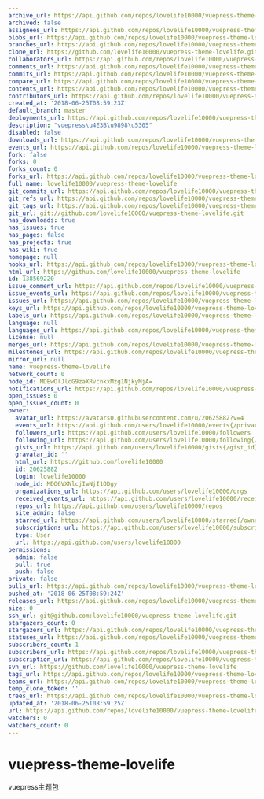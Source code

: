 ```yaml
---
archive_url: https://api.github.com/repos/lovelife10000/vuepress-theme-lovelife/{archive_format}{/ref}
archived: false
assignees_url: https://api.github.com/repos/lovelife10000/vuepress-theme-lovelife/assignees{/user}
blobs_url: https://api.github.com/repos/lovelife10000/vuepress-theme-lovelife/git/blobs{/sha}
branches_url: https://api.github.com/repos/lovelife10000/vuepress-theme-lovelife/branches{/branch}
clone_url: https://github.com/lovelife10000/vuepress-theme-lovelife.git
collaborators_url: https://api.github.com/repos/lovelife10000/vuepress-theme-lovelife/collaborators{/collaborator}
comments_url: https://api.github.com/repos/lovelife10000/vuepress-theme-lovelife/comments{/number}
commits_url: https://api.github.com/repos/lovelife10000/vuepress-theme-lovelife/commits{/sha}
compare_url: https://api.github.com/repos/lovelife10000/vuepress-theme-lovelife/compare/{base}...{head}
contents_url: https://api.github.com/repos/lovelife10000/vuepress-theme-lovelife/contents/{+path}
contributors_url: https://api.github.com/repos/lovelife10000/vuepress-theme-lovelife/contributors
created_at: '2018-06-25T08:59:23Z'
default_branch: master
deployments_url: https://api.github.com/repos/lovelife10000/vuepress-theme-lovelife/deployments
description: "vuepress\u4E3B\u9898\u5305"
disabled: false
downloads_url: https://api.github.com/repos/lovelife10000/vuepress-theme-lovelife/downloads
events_url: https://api.github.com/repos/lovelife10000/vuepress-theme-lovelife/events
fork: false
forks: 0
forks_count: 0
forks_url: https://api.github.com/repos/lovelife10000/vuepress-theme-lovelife/forks
full_name: lovelife10000/vuepress-theme-lovelife
git_commits_url: https://api.github.com/repos/lovelife10000/vuepress-theme-lovelife/git/commits{/sha}
git_refs_url: https://api.github.com/repos/lovelife10000/vuepress-theme-lovelife/git/refs{/sha}
git_tags_url: https://api.github.com/repos/lovelife10000/vuepress-theme-lovelife/git/tags{/sha}
git_url: git://github.com/lovelife10000/vuepress-theme-lovelife.git
has_downloads: true
has_issues: true
has_pages: false
has_projects: true
has_wiki: true
homepage: null
hooks_url: https://api.github.com/repos/lovelife10000/vuepress-theme-lovelife/hooks
html_url: https://github.com/lovelife10000/vuepress-theme-lovelife
id: 138569220
issue_comment_url: https://api.github.com/repos/lovelife10000/vuepress-theme-lovelife/issues/comments{/number}
issue_events_url: https://api.github.com/repos/lovelife10000/vuepress-theme-lovelife/issues/events{/number}
issues_url: https://api.github.com/repos/lovelife10000/vuepress-theme-lovelife/issues{/number}
keys_url: https://api.github.com/repos/lovelife10000/vuepress-theme-lovelife/keys{/key_id}
labels_url: https://api.github.com/repos/lovelife10000/vuepress-theme-lovelife/labels{/name}
language: null
languages_url: https://api.github.com/repos/lovelife10000/vuepress-theme-lovelife/languages
license: null
merges_url: https://api.github.com/repos/lovelife10000/vuepress-theme-lovelife/merges
milestones_url: https://api.github.com/repos/lovelife10000/vuepress-theme-lovelife/milestones{/number}
mirror_url: null
name: vuepress-theme-lovelife
network_count: 0
node_id: MDEwOlJlcG9zaXRvcnkxMzg1NjkyMjA=
notifications_url: https://api.github.com/repos/lovelife10000/vuepress-theme-lovelife/notifications{?since,all,participating}
open_issues: 0
open_issues_count: 0
owner:
  avatar_url: https://avatars0.githubusercontent.com/u/20625882?v=4
  events_url: https://api.github.com/users/lovelife10000/events{/privacy}
  followers_url: https://api.github.com/users/lovelife10000/followers
  following_url: https://api.github.com/users/lovelife10000/following{/other_user}
  gists_url: https://api.github.com/users/lovelife10000/gists{/gist_id}
  gravatar_id: ''
  html_url: https://github.com/lovelife10000
  id: 20625882
  login: lovelife10000
  node_id: MDQ6VXNlcjIwNjI1ODgy
  organizations_url: https://api.github.com/users/lovelife10000/orgs
  received_events_url: https://api.github.com/users/lovelife10000/received_events
  repos_url: https://api.github.com/users/lovelife10000/repos
  site_admin: false
  starred_url: https://api.github.com/users/lovelife10000/starred{/owner}{/repo}
  subscriptions_url: https://api.github.com/users/lovelife10000/subscriptions
  type: User
  url: https://api.github.com/users/lovelife10000
permissions:
  admin: false
  pull: true
  push: false
private: false
pulls_url: https://api.github.com/repos/lovelife10000/vuepress-theme-lovelife/pulls{/number}
pushed_at: '2018-06-25T08:59:24Z'
releases_url: https://api.github.com/repos/lovelife10000/vuepress-theme-lovelife/releases{/id}
size: 0
ssh_url: git@github.com:lovelife10000/vuepress-theme-lovelife.git
stargazers_count: 0
stargazers_url: https://api.github.com/repos/lovelife10000/vuepress-theme-lovelife/stargazers
statuses_url: https://api.github.com/repos/lovelife10000/vuepress-theme-lovelife/statuses/{sha}
subscribers_count: 1
subscribers_url: https://api.github.com/repos/lovelife10000/vuepress-theme-lovelife/subscribers
subscription_url: https://api.github.com/repos/lovelife10000/vuepress-theme-lovelife/subscription
svn_url: https://github.com/lovelife10000/vuepress-theme-lovelife
tags_url: https://api.github.com/repos/lovelife10000/vuepress-theme-lovelife/tags
teams_url: https://api.github.com/repos/lovelife10000/vuepress-theme-lovelife/teams
temp_clone_token: ''
trees_url: https://api.github.com/repos/lovelife10000/vuepress-theme-lovelife/git/trees{/sha}
updated_at: '2018-06-25T08:59:25Z'
url: https://api.github.com/repos/lovelife10000/vuepress-theme-lovelife
watchers: 0
watchers_count: 0
---
```


# vuepress-theme-lovelife
vuepress主题包
